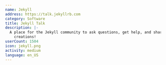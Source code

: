 ```yaml
---
name: Jekyll
address: https://talk.jekyllrb.com
category: Software
title: Jekyll Talk
description: |-
  A place for the Jekyll community to ask questions, get help, and share their wonderful
    creations!
userCount: 1504
icon: jekyll.png
activity: medium
language: en_US
---
```

